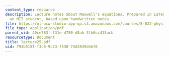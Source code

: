 ```yaml
---
content_type: resource
description: Lecture notes about Maxwell's equations. Prepared in LaTeX by James Silva,
  an MIT student, based upon handwritten notes.
file: https://ol-ocw-studio-app-qa.s3.amazonaws.com/courses/8-022-physics-ii-electricity-and-magnetism-fall-2006/793b515ff3c89c23f53074d3849debf6_lecture25.pdf
file_type: application/pdf
parent_uid: 40ce783f-f31e-d750-d8ab-3fb0cc415acb
resourcetype: Document
title: lecture25.pdf
uid: 793b515f-f3c8-9c23-f530-74d3849debf6
---
```

